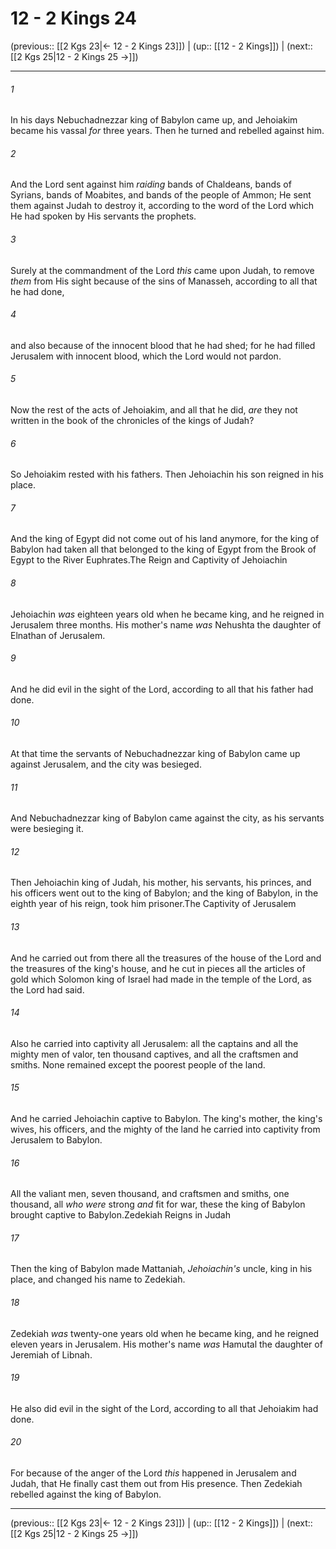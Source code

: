 # 12 - 2 Kings 24

(previous:: [[2 Kgs 23|← 12 - 2 Kings 23]]) | (up:: [[12 - 2 Kings]]) | (next:: [[2 Kgs 25|12 - 2 Kings 25 →]])

***


###### 1 
In his days Nebuchadnezzar king of Babylon came up, and Jehoiakim became his vassal _for_ three years. Then he turned and rebelled against him. 

###### 2 
And the Lord sent against him _raiding_ bands of Chaldeans, bands of Syrians, bands of Moabites, and bands of the people of Ammon; He sent them against Judah to destroy it, according to the word of the Lord which He had spoken by His servants the prophets. 

###### 3 
Surely at the commandment of the Lord _this_ came upon Judah, to remove _them_ from His sight because of the sins of Manasseh, according to all that he had done, 

###### 4 
and also because of the innocent blood that he had shed; for he had filled Jerusalem with innocent blood, which the Lord would not pardon. 

###### 5 
Now the rest of the acts of Jehoiakim, and all that he did, _are_ they not written in the book of the chronicles of the kings of Judah? 

###### 6 
So Jehoiakim rested with his fathers. Then Jehoiachin his son reigned in his place. 

###### 7 
And the king of Egypt did not come out of his land anymore, for the king of Babylon had taken all that belonged to the king of Egypt from the Brook of Egypt to the River Euphrates.The Reign and Captivity of Jehoiachin 

###### 8 
Jehoiachin _was_ eighteen years old when he became king, and he reigned in Jerusalem three months. His mother's name _was_ Nehushta the daughter of Elnathan of Jerusalem. 

###### 9 
And he did evil in the sight of the Lord, according to all that his father had done. 

###### 10 
At that time the servants of Nebuchadnezzar king of Babylon came up against Jerusalem, and the city was besieged. 

###### 11 
And Nebuchadnezzar king of Babylon came against the city, as his servants were besieging it. 

###### 12 
Then Jehoiachin king of Judah, his mother, his servants, his princes, and his officers went out to the king of Babylon; and the king of Babylon, in the eighth year of his reign, took him prisoner.The Captivity of Jerusalem 

###### 13 
And he carried out from there all the treasures of the house of the Lord and the treasures of the king's house, and he cut in pieces all the articles of gold which Solomon king of Israel had made in the temple of the Lord, as the Lord had said. 

###### 14 
Also he carried into captivity all Jerusalem: all the captains and all the mighty men of valor, ten thousand captives, and all the craftsmen and smiths. None remained except the poorest people of the land. 

###### 15 
And he carried Jehoiachin captive to Babylon. The king's mother, the king's wives, his officers, and the mighty of the land he carried into captivity from Jerusalem to Babylon. 

###### 16 
All the valiant men, seven thousand, and craftsmen and smiths, one thousand, all _who were_ strong _and_ fit for war, these the king of Babylon brought captive to Babylon.Zedekiah Reigns in Judah 

###### 17 
Then the king of Babylon made Mattaniah, _Jehoiachin's_ uncle, king in his place, and changed his name to Zedekiah. 

###### 18 
Zedekiah _was_ twenty-one years old when he became king, and he reigned eleven years in Jerusalem. His mother's name _was_ Hamutal the daughter of Jeremiah of Libnah. 

###### 19 
He also did evil in the sight of the Lord, according to all that Jehoiakim had done. 

###### 20 
For because of the anger of the Lord _this_ happened in Jerusalem and Judah, that He finally cast them out from His presence. Then Zedekiah rebelled against the king of Babylon.

***

(previous:: [[2 Kgs 23|← 12 - 2 Kings 23]]) | (up:: [[12 - 2 Kings]]) | (next:: [[2 Kgs 25|12 - 2 Kings 25 →]])
